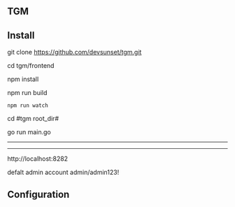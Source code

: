 
## TGM


## Install

git clone  https://github.com/devsunset/tgm.git

cd tgm/frontend

npm install

npm run build

    npm run watch

cd #tgm root_dir#

go run main.go

---
---

http://localhost:8282

defalt admin account 
admin/admin123!

## Configuration

